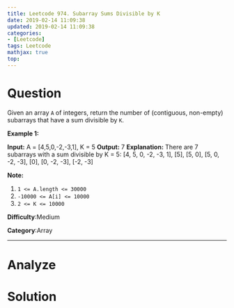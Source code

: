```yaml
---
title: Leetcode 974. Subarray Sums Divisible by K
date: 2019-02-14 11:09:38
updated: 2019-02-14 11:09:38
categories: 
- [Leetcode]
tags: Leetcode
mathjax: true
top:
---
```


# Question

Given an array  `A`  of integers, return the number of (contiguous, non-empty) subarrays that have a sum divisible by  `K`.

**Example 1:**

**Input:** A = [4,5,0,-2,-3,1], K = 5
**Output:** 7
**Explanation:** There are 7 subarrays with a sum divisible by K = 5:
[4, 5, 0, -2, -3, 1], [5], [5, 0], [5, 0, -2, -3], [0], [0, -2, -3], [-2, -3]

**Note:**

1. `1 <= A.length <= 30000`
2. `-10000 <= A[i] <= 10000`
3. `2 <= K <= 10000`

**Difficulty**:Medium

**Category**:Array

<!-- more -->

------------

# Analyze

# Solution

```cpp

```